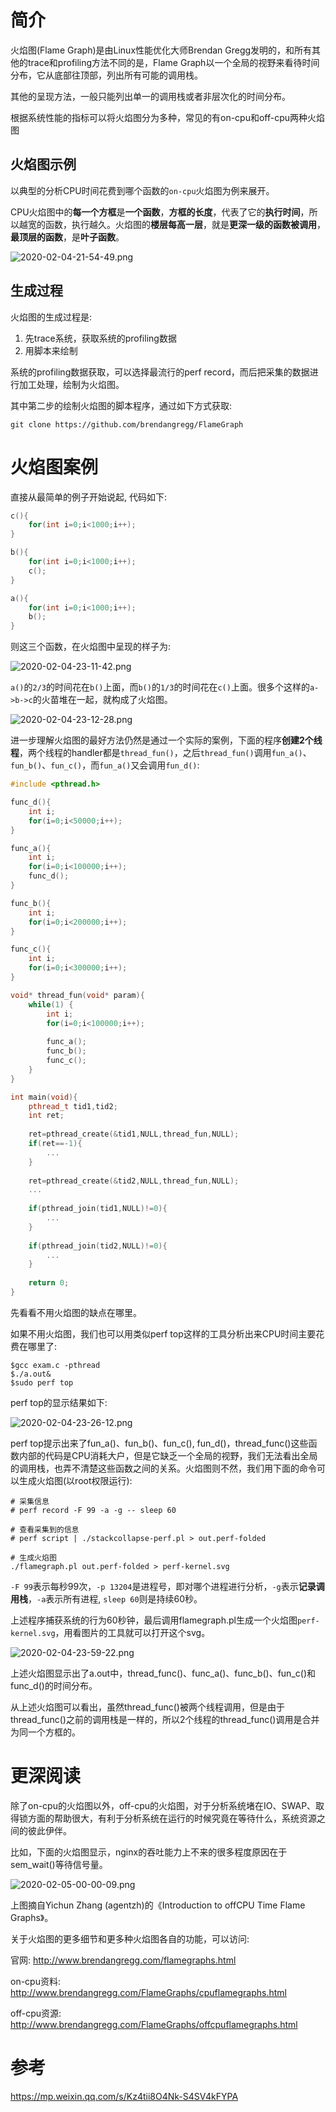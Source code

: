
# 简介

火焰图(Flame Graph)是由Linux性能优化大师Brendan Gregg发明的，和所有其他的trace和profiling方法不同的是，Flame Graph以一个全局的视野来看待时间分布，它从底部往顶部，列出所有可能的调用栈。

其他的呈现方法，一般只能列出单一的调用栈或者非层次化的时间分布。

根据系统性能的指标可以将火焰图分为多种，常见的有on-cpu和off-cpu两种火焰图

## 火焰图示例

以典型的分析CPU时间花费到哪个函数的`on-cpu`火焰图为例来展开。

CPU火焰图中的**每一个方框**是**一个函数**，**方框的长度**，代表了它的**执行时间**，所以越宽的函数，执行越久。火焰图的**楼层每高一层**，就是**更深一级的函数被调用**，**最顶层的函数**，是**叶子函数**。

![2020-02-04-21-54-49.png](./images/2020-02-04-21-54-49.png)

## 生成过程

火焰图的生成过程是: 

1. 先trace系统，获取系统的profiling数据 
2. 用脚本来绘制

系统的profiling数据获取，可以选择最流行的perf record，而后把采集的数据进行加工处理，绘制为火焰图。

其中第二步的绘制火焰图的脚本程序，通过如下方式获取:

```
git clone https://github.com/brendangregg/FlameGraph
```

# 火焰图案例

直接从最简单的例子开始说起, 代码如下:

```cpp
c(){
    for(int i=0;i<1000;i++);
}

b(){
    for(int i=0;i<1000;i++);
    c();
}

a(){
    for(int i=0;i<1000;i++);
    b();
}
```

则这三个函数，在火焰图中呈现的样子为: 

![2020-02-04-23-11-42.png](./images/2020-02-04-23-11-42.png)

`a()`的`2/3`的时间花在`b()`上面，而`b()`的`1/3`的时间花在`c()`上面。很多个这样的`a->b->c`的火苗堆在一起，就构成了火焰图。

![2020-02-04-23-12-28.png](./images/2020-02-04-23-12-28.png)

进一步理解火焰图的最好方法仍然是通过一个实际的案例，下面的程序**创建2个线程**，两个线程的handler都是`thread_fun()`，之后`thread_fun()`调用`fun_a()`、`fun_b()`、`fun_c()`，而`fun_a()`又会调用`fun_d()`: 

```cpp
#include <pthread.h>

func_d(){
    int i;
    for(i=0;i<50000;i++);
}

func_a(){
    int i;
    for(i=0;i<100000;i++);
    func_d();
}

func_b(){
    int i;
    for(i=0;i<200000;i++);
}

func_c(){
    int i;
    for(i=0;i<300000;i++);
}

void* thread_fun(void* param){
    while(1) {
        int i;
        for(i=0;i<100000;i++);
        
        func_a();
        func_b();
        func_c();
    }
}

int main(void){
    pthread_t tid1,tid2;
    int ret;
    
    ret=pthread_create(&tid1,NULL,thread_fun,NULL);
    if(ret==-1){
        ...
    }
    
    ret=pthread_create(&tid2,NULL,thread_fun,NULL);
    ...
    
    if(pthread_join(tid1,NULL)!=0){
        ...
    }
    
    if(pthread_join(tid2,NULL)!=0){
        ...
    }
    
    return 0;
}
```

先看看不用火焰图的缺点在哪里。

如果不用火焰图，我们也可以用类似perf top这样的工具分析出来CPU时间主要花费在哪里了: 

```
$gcc exam.c -pthread
$./a.out&
$sudo perf top
```

perf top的显示结果如下: 

![2020-02-04-23-26-12.png](./images/2020-02-04-23-26-12.png)

perf top提示出来了fun_a()、fun_b()、fun_c(), fun_d()，thread_func()这些函数内部的代码是CPU消耗大户，但是它缺乏一个全局的视野，我们无法看出全局的调用栈，也弄不清楚这些函数之间的关系。火焰图则不然，我们用下面的命令可以生成火焰图(以root权限运行): 

```
# 采集信息
# perf record -F 99 -a -g -- sleep 60

# 查看采集到的信息
# perf script | ./stackcollapse-perf.pl > out.perf-folded

# 生成火焰图
./flamegraph.pl out.perf-folded > perf-kernel.svg
```

`-F 99`表示每秒99次，`-p 13204`是进程号，即对哪个进程进行分析，`-g`表示**记录调用栈**，`-a`表示所有进程, `sleep 60`则是持续60秒。

上述程序捕获系统的行为60秒钟，最后调用flamegraph.pl生成一个火焰图`perf-kernel.svg`，用看图片的工具就可以打开这个svg。

![2020-02-04-23-59-22.png](./images/2020-02-04-23-59-22.png)

上述火焰图显示出了a.out中，thread_func()、func_a()、func_b()、fun_c()和func_d()的时间分布。

从上述火焰图可以看出，虽然thread_func()被两个线程调用，但是由于thread_func()之前的调用栈是一样的，所以2个线程的thread_func()调用是合并为同一个方框的。

# 更深阅读

除了on-cpu的火焰图以外，off-cpu的火焰图，对于分析系统堵在IO、SWAP、取得锁方面的帮助很大，有利于分析系统在运行的时候究竟在等待什么，系统资源之间的彼此伊伴。

比如，下面的火焰图显示，nginx的吞吐能力上不来的很多程度原因在于sem_wait()等待信号量。

![2020-02-05-00-00-09.png](./images/2020-02-05-00-00-09.png)

上图摘自Yichun Zhang (agentzh)的《Introduction to offCPU Time Flame Graphs》。

关于火焰图的更多细节和更多种火焰图各自的功能，可以访问: 

官网: http://www.brendangregg.com/flamegraphs.html

on-cpu资料: http://www.brendangregg.com/FlameGraphs/cpuflamegraphs.html

off-cpu资源: http://www.brendangregg.com/FlameGraphs/offcpuflamegraphs.html

# 参考

https://mp.weixin.qq.com/s/Kz4tii8O4Nk-S4SV4kFYPA